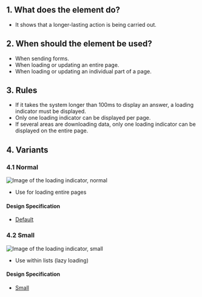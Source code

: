 ## 1. What does the element do?
*   It shows that a longer-lasting action is being carried out.

## 2. When should the element be used?
*   When sending forms.
*   When loading or updating an entire page.
*   When loading or updating an individual part of a page.

## 3. Rules
*   If it takes the system longer than 100ms to display an answer, a loading indicator must be displayed.
*   Only one loading indicator can be displayed per page.
*   If several areas are downloading data, only one loading indicator can be displayed on the entire page.


## 4. Variants
### 4.1 Normal
![Image of the loading indicator, normal](https://raw.githubusercontent.com/sbb-design-systems/design-system-mobile-documentation/doku-update/documentation/elements/loading-indicator/images/ME08_Normal.png 'class: image')
* Use for loading entire pages

#### Design Specification
* [Default](https://sbb.invisionapp.com/d/main#/console/14051805/313166954/inspect)

### 4.2 Small
![Image of the loading indicator, small](https://raw.githubusercontent.com/sbb-design-systems/design-system-mobile-documentation/doku-update/documentation/elements/loading-indicator/images/ME08_Small.png 'class: image')

*   Use within lists (lazy loading)

#### Design Specification
* [Small](https://sbb.invisionapp.com/d/main#/console/14051805/313166954/inspect)